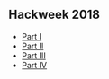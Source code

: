 ## Hackweek 2018

* [Part I](karel_concierge/)
* [Part II](karel_concierge_ii/)
* [Part III](karel_concierge_iii/)
* [Part IV](karel_concierge_iv/)
